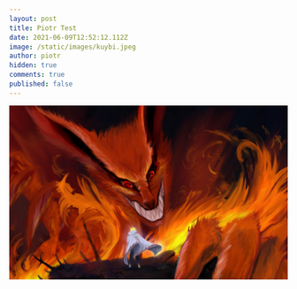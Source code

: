 ```yaml
---
layout: post
title: Piotr Test
date: 2021-06-09T12:52:12.112Z
image: /static/images/kuybi.jpeg
author: piotr
hidden: true
comments: true
published: false
---
```

![](/static/images/kuybi.jpeg)